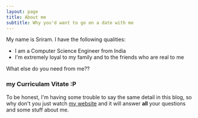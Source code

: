 ```yaml
---
layout: page
title: About me
subtitle: Why you'd want to go on a date with me
---
```


My name is Sriram. I have the following qualities:

- I am a Computer Science Engineer from India
- I'm extremely loyal to my family and to the friends who are  real to me

What else do you need from me??

### my Curriculam Vitate :P

To be honest, I'm having some trouble to say the same detail in this blog, so why don't you just watch [my website](http://srsds.github.io) and it will answer **all** your questions and some stuff about me.
